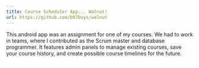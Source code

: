```yaml
---
title: Course Scheduler App... Walnut!
url: https://github.com/b07boys/walnut
---
```


This android app was an assignment for one of my courses. We had to work in teams, where I contributed as
the Scrum master and database programmer. It features admin panels to manage existing courses, save your course history,
and create possible course timelines for the future.
\
<span style="color:white">**Click to open the repository!**</span>
